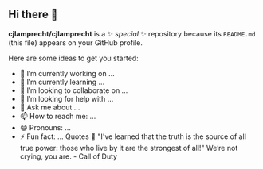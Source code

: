## Hi there 👋

**cjlamprecht/cjlamprecht** is a ✨ _special_ ✨ repository because its `README.md` (this file) appears on your GitHub profile.

Here are some ideas to get you started:

- 🔭 I’m currently working on ...
- 🌱 I’m currently learning ...
- 👯 I’m looking to collaborate on ...
- 🤔 I’m looking for help with ...
- 💬 Ask me about ...
- 📫 How to reach me: ...
- 😄 Pronouns: ...
- ⚡ Fun fact: ...
Quotes
🌈 "I've learned that the truth is the source of all true power: those who live by it are the strongest of all!"
We’re not crying, you are. - Call of Duty
